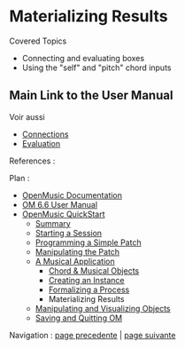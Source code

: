 
# Materializing Results

Covered Topics

  * Connecting and evaluating boxes
  * Using the "self" and "pitch" chord inputs 

## Main Link to the User Manual

Voir aussi

  * [Connections](Connections)
  * [Evaluation](Evaluation)

References :

Plan :

  * [OpenMusic Documentation](OM-Documentation)
  * [OM 6.6 User Manual](OM-User-Manual)
  * [OpenMusic QuickStart](QuickStart-Chapters)
    * [Summary](Intro_1)
    * [Starting a Session](1_StartSession)
    * [Programming a Simple Patch](2_progpatch)
    * [Manipulating the Patch](3ManipPatch)
    * [A Musical Application](4_MusicalAp)
      * [Chord & Musical Objects](4aApplication)
      * [Creating an Instance](4bApplication)
      * [Formalizing a Process](4cApplication)
      * Materializing Results
    * [Manipulating and Visualizing Objects](5_CompletEdition)
    * [Saving and Quitting OM](6_Quit)

Navigation : [page precedente](4cApplication "page
précédente\(Formalizing a Process\)") | [page suivante](5_CompletEdition
"page suivante\(Manipulating and Visualizing Objects\)")

